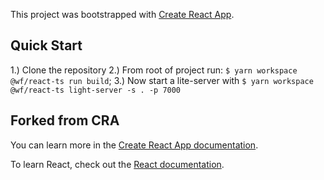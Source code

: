 This project was bootstrapped with [Create React App](https://github.com/facebook/create-react-app).

## Quick Start

1.) Clone the repository
2.) From root of project run: `$ yarn workspace @wf/react-ts run build`;
3.) Now start a lite-server with `$ yarn workspace @wf/react-ts light-server -s . -p 7000`

## Forked from CRA

You can learn more in the [Create React App documentation](https://facebook.github.io/create-react-app/docs/getting-started).

To learn React, check out the [React documentation](https://reactjs.org/).
